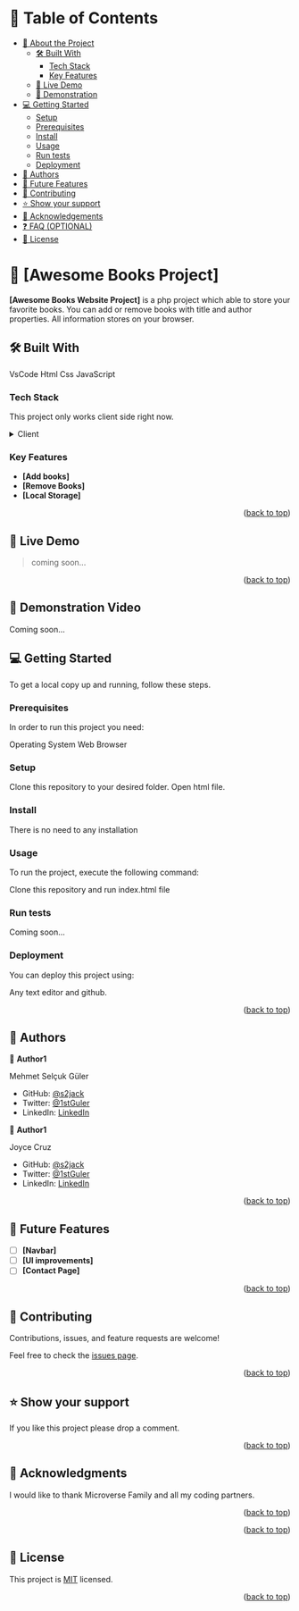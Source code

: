 # 📗 Table of Contents

- [📖 About the Project](#about-project)
  - [🛠 Built With](#built-with)
    - [Tech Stack](#tech-stack)
    - [Key Features](#key-features)
  - [🚀 Live Demo](#live-demo)
  - [:movie_camera: Demonstration](#demonstration)
- [💻 Getting Started](#getting-started)
  - [Setup](#setup)
  - [Prerequisites](#prerequisites)
  - [Install](#install)
  - [Usage](#usage)
  - [Run tests](#run-tests)
  - [Deployment](#triangular_flag_on_post-deployment)
- [👥 Authors](#authors)
- [🔭 Future Features](#future-features)
- [🤝 Contributing](#contributing)
- [⭐️ Show your support](#support)
- [🙏 Acknowledgements](#acknowledgements)
- [❓ FAQ (OPTIONAL)](#faq)
- [📝 License](#license)


# 📖 [Awesome Books Project] <a name="about-project"></a>


**[Awesome Books Website Project]** is a php project which able to store your favorite books. You can add or remove books with title and author properties. All information stores on your browser.
## 🛠 Built With <a name="built-with"></a>

VsCode
Html
Css
JavaScript

### Tech Stack <a name="tech-stack"></a>

This project only works client side right now.

<details>
  <summary>Client</summary>
  <ul>
    <li><a href="https://microverse.org/">HTML & CSS & JavaScript</a></li>
  </ul>
</details>


### Key Features <a name="key-features"></a>


- **[Add books]**
- **[Remove Books]**
- **[Local Storage]**


<p align="right">(<a href="#readme-top">back to top</a>)</p>


## 🚀 Live Demo <a name="live-demo"></a>

> coming soon...

<p align="right">(<a href="#readme-top">back to top</a>)</p>

## :movie_camera: Demonstration Video <a name="demonstration"></a>

Coming soon...

## 💻 Getting Started <a name="getting-started"></a>


To get a local copy up and running, follow these steps.

### Prerequisites

In order to run this project you need:

Operating System
Web Browser

### Setup

Clone this repository to your desired folder.
Open html file.


### Install

There is no need to any installation


### Usage

To run the project, execute the following command:

Clone this repository and run index.html file


### Run tests

Coming soon...

### Deployment

You can deploy this project using:

Any text editor and github.

<p align="right">(<a href="#readme-top">back to top</a>)</p>

## 👥 Authors <a name="authors"></a>


👤 **Author1**

Mehmet Selçuk Güler

- GitHub: [@s2jack](https://github.com/s2jack)
- Twitter: [@1stGuler](https://twitter.com/1stGuler)
- LinkedIn: [LinkedIn](https://linkedin.com/in/selcuk-guler)


👤 **Author1**

Joyce Cruz

- GitHub: [@s2jack](https://github.com/s2jack)
- Twitter: [@1stGuler](https://twitter.com/1stGuler)
- LinkedIn: [LinkedIn](https://linkedin.com/in/selcuk-guler)



<p align="right">(<a href="#readme-top">back to top</a>)</p>

## 🔭 Future Features <a name="future-features"></a>


- [ ] **[Navbar]**
- [ ] **[UI improvements]**
- [ ] **[Contact Page]**

<p align="right">(<a href="#readme-top">back to top</a>)</p>


## 🤝 Contributing <a name="contributing"></a>

Contributions, issues, and feature requests are welcome!

Feel free to check the [issues page](../../issues/).

<p align="right">(<a href="#readme-top">back to top</a>)</p>


## ⭐️ Show your support <a name="support"></a>

If you like this project please drop a comment.

<p align="right">(<a href="#readme-top">back to top</a>)</p>


## 🙏 Acknowledgments <a name="acknowledgements"></a>


I would like to thank Microverse Family and all my coding partners.

<p align="right">(<a href="#readme-top">back to top</a>)</p>



<p align="right">(<a href="#readme-top">back to top</a>)</p>


## 📝 License <a name="license"></a>

This project is <a href="LICENSE">MIT</a> licensed.

<p align="right">(<a href="#readme-top">back to top</a>)</p>
